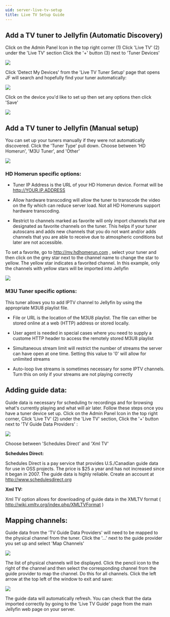 ```yaml
---
uid: server-live-tv-setup
title: Live TV Setup Guide
---
```


## Add a TV tuner to Jellyfin (Automatic Discovery)

Click on the Admin Panel Icon in the top right corner (1)
Click 'Live TV' (2) under the 'Live TV' section
Click the '+' button (3) next to 'Tuner Devices'

<img src="/images/live-tv-setup-tuner1.png">


Click 'Detect My Devices' from the 'Live TV Tuner Setup' page that opens
JF will search and hopefully find your tuner automatically:

<img src="/images/live-tv-setup-tuner2.png">

Click on the device you'd like to set up then set any options then click 'Save'

<img src="/images/tuner3.png">

## Add a TV tuner to Jellyfin (Manual setup)

You can set up your tuners manually if they were not automatically discovered.  Click the 'Tuner Type' pull down.  Choose between 'HD Homerun', 'M3U Tuner', and 'Other'

<img src="/images/live-tv-setup-tuner4.png">

<h3>HD Homerun specific options:</h3>

* Tuner IP Address is the URL of your HD Homerun device.  Format will be http://YOUR.IP.ADDRESS

* Allow hardware transcoding will allow the tuner to transcode the video on the fly which can reduce server load.  Not all HD Homeruns support hardware transcoding.

* Restrict to channels marked as favorite will only import channels that are designated as favorite channels on the tuner.  This helps if your tuner autoscans and adds new channels that you do not want and/or adds channels that you are able to receive due to atmospheric conditions but later are not accessible.

To set a favorite, go to http://my.hdhomerun.com , select your tuner and then click on the grey star next to the channel name to change the star to yellow.  The yellow star indicates a favorited channel.  In this example, only the channels with yellow stars will be imported into Jellyfin

<img src="/images/live-tv-setup-hdhr_opt1.png">



<h3>M3U Tuner specific options:</h3>

This tuner allows you to add IPTV channel to Jellyfin by using the appropriate M3U8 playlist file.

* File or URL is the location of the M3U8 playlist.  The file can either be stored online at a web (HTTP) address or stored locally.

* User agent is needed in special cases where you need to supply a custome HTTP header to access the remotely stored M3U8 playlist

* Simultaneous stream limit will restrict the number of streams the server can have open at one time.  Setting this value to '0' will allow for unlimited streams

* Auto-loop live streams is sometimes necessary for some IPTV channels.  Turn this on only if your streams are not playing correctly


## Adding guide data:

Guide data is necessary for scheduling tv recordings and for browsing what's currently playing and what will air later.  Follow these steps once you have a tuner device set up.  Click on the Admin Panel Icon in the top right corner, Click 'Live TV' (2) under the 'Live TV' section, Click the '+' button next to 'TV Guide Data Providers' :

<img src="/images/live-tv-setup-guide1.png">


Choose between 'Schedules Direct' and 'Xml TV'
 
<b>Schedules Direct:</b>

Schedules Direct is a pay service that provides U.S./Canadian guide data for use in OSS projects.  The price is $25 a year and has not increased since it began in 2007.  The guide data is highly reliable.  Create an account at http://www.schedulesdirect.org

<b>Xml TV:</b>

Xml TV option allows for downloading of guide data in the XMLTV format ( http://wiki.xmltv.org/index.php/XMLTVFormat )

## Mapping channels:

Guide data from the 'TV Guide Data Providers' will need to be mapped to the physical channel from the tuner.  Click the '...' next to the guide provider you set up and select 'Map Channels'

<img src="/images/live-tv-setup-channels1.png">


The list of physical channels will be displayed.  Click the pencil icon to the right of the channel and then select the corresponding channel from the guide provider to map the channel.  Do this for all channels.  Click the left arrow at the top left of the window to exit and save:

<img src="/images/live-tv-setup-channels1.png">

The guide data will automatically refresh.  You can check that the data imported correctly by going to the 'Live TV Guide'  page from the main Jellyfin web page on your server.
